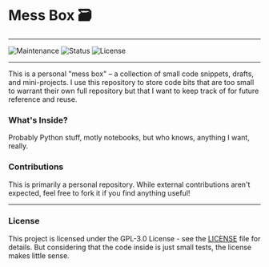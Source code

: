 # Mess Box 🗃️

---

![Maintenance](https://img.shields.io/badge/Maintained%3F-yes-green.svg)
![Status](https://img.shields.io/badge/Status-In%20Progress-blue.svg)
![License](https://img.shields.io/badge/License-GPL--3.0-blue.svg)


---

This is a personal "mess box" – a collection of small code snippets, drafts, and mini-projects. I use this repository to store code bits that are too small to warrant their own full repository but that I want to keep track of for future reference and reuse. 

### What's Inside?

Probably Python stuff, motly notebooks, but who knows, anything I want, really.

### Contributions

This is primarily a personal repository. While external contributions aren't expected, feel free to fork it if you find anything useful!

---

### License

This project is licensed under the GPL-3.0 License - see the [LICENSE](LICENSE) file for details. But considering that the code inside is just small tests, the license makes little sense. 